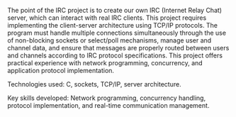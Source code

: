 The point of the IRC project is to create our own IRC (Internet Relay Chat) server, which can interact with real IRC clients. This project requires implementing the client-server architecture using TCP/IP protocols. The program must handle multiple connections simultaneously through the use of non-blocking sockets or select/poll mechanisms, manage user and channel data, and ensure that messages are properly routed between users and channels according to IRC protocol specifications. This project offers practical experience with network programming, concurrency, and application protocol implementation.


Technologies used: C, sockets, TCP/IP, server architecture.

Key skills developed: Network programming, concurrency handling, protocol implementation, and real-time communication management.
